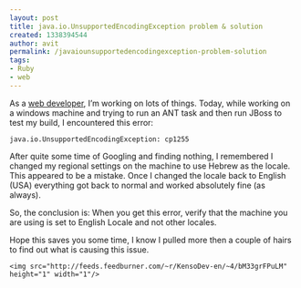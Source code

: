 ```yaml
---
layout: post
title: java.io.UnsupportedEncodingException problem & solution
created: 1338394544
author: avit
permalink: /javaiounsupportedencodingexception-problem-solution
tags:
- Ruby
- web
---
```

<p>As a <a href='http://www.kensodev.com/2011/09/17/kill-all-resque-workers-with-a-single-command/' target='_blank' title='web developer'>web developer</a>, I’m working on lots of things. Today, while working on a windows machine and trying to run an ANT task and then run JBoss to test my build, I encountered this error:</p>
<div class='highlight'><pre><code class='bash'>java.io.UnsupportedEncodingException: cp1255
</code></pre>
</div>
<p>After quite some time of Googling and finding nothing, I remembered I changed my regional settings on the machine to use Hebrew as the locale. This appeared to be a mistake. Once I changed the locale back to English (USA) everything got back to normal and worked absolutely fine (as always).</p>

<p>So, the conclusion is: When you get this error, verify that the machine you are using is set to English Locale and not other locales.</p>

<p>Hope this saves you some time, I know I pulled more then a couple of hairs to find out what is causing this issue.</p>
      
    <img src="http://feeds.feedburner.com/~r/KensoDev-en/~4/bM33grFPuLM" height="1" width="1"/>
